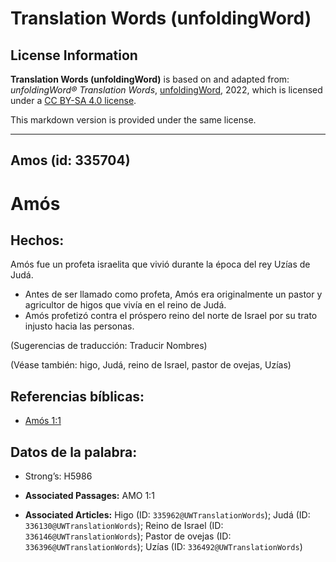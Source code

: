 # Translation Words (unfoldingWord)

## License Information

**Translation Words (unfoldingWord)** is based on and adapted from: _unfoldingWord® Translation Words_, [unfoldingWord](https://unfoldingword.org/utw), 2022, which is licensed under a [CC BY-SA 4.0 license](https://creativecommons.org/licenses/by-sa/4.0/legalcode.en).

This markdown version is provided under the same license.



--------------------------------

## Amos (id: 335704)

Amós
====

Hechos:
-------

Amós fue un profeta israelita que vivió durante la época del rey Uzías de Judá.

* Antes de ser llamado como profeta, Amós era originalmente un pastor y agricultor de higos que vivía en el reino de Judá.
* Amós profetizó contra el próspero reino del norte de Israel por su trato injusto hacia las personas.

(Sugerencias de traducción: Traducir Nombres)

(Véase también: higo, Judá, reino de Israel, pastor de ovejas, Uzías)

Referencias bíblicas:
---------------------

* [Amós 1:1](https://ref.ly/Amos1:1)

Datos de la palabra:
--------------------

* Strong’s: H5986

* **Associated Passages:** AMO 1:1
* **Associated Articles:** Higo (ID: `335962@UWTranslationWords`); Judá (ID: `336130@UWTranslationWords`); Reino de Israel (ID: `336146@UWTranslationWords`); Pastor de ovejas (ID: `336396@UWTranslationWords`); Uzías (ID: `336492@UWTranslationWords`)

